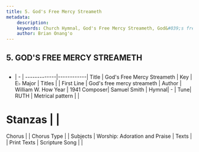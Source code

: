 ```yaml
---
title: 5. God's Free Mercy Streameth
metadata:
    description: 
    keywords: Church Hymnal, God's Free Mercy Streameth, God&#039;s free mercy streameth, 
    author: Brian Onang'o
---
```



## 5. GOD'S FREE MERCY STREAMETH

```txt

```

- |   -  |
-------------|------------|
Title | God's Free Mercy Streameth |
Key | E♭ Major |
Titles |  |
First Line | God&#039;s free mercy streameth |
Author | William W. How
Year | 1941
Composer| Samuel Smith |
Hymnal|  - |
Tune| RUTH |
Metrical pattern | |
# Stanzas |  |
Chorus |  |
Chorus Type |  |
Subjects | Worship: Adoration and Praise |
Texts |  |
Print Texts | 
Scripture Song |  |
  
